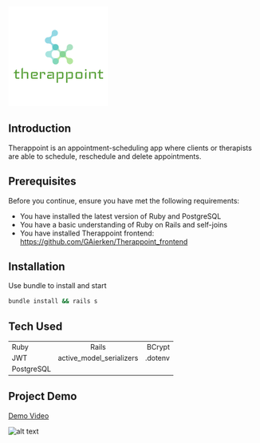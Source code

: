 
![alt text](https://github.com/GAierken/Therappoint_frontend/raw/master/therappoint_frontend/public/logo.ico "Therappoint")

## Introduction
Therappoint is an appointment-scheduling app where clients or therapists are able to schedule, reschedule and delete appointments. 

## Prerequisites
Before you continue, ensure you have met the following requirements:
* You have installed the latest version of Ruby and PostgreSQL
* You have a basic understanding of Ruby on Rails and self-joins
* You have installed Therappoint frontend: https://github.com/GAierken/Therappoint_frontend

## Installation 
Use bundle to install and start

```bash
bundle install && rails s
```

## Tech Used
|      |                         |           |
| --------- |:-----------------------:| ---------:|
| Ruby      | Rails                   | BCrypt    |
| JWT       | active_model_serializers| .dotenv   |
|PostgreSQL |                         |           |

## Project Demo
[Demo Video](https://www.youtube.com/watch?v=QZEsGHZpaoo&feature=youtu.be)


![alt text](https://github.com/GAierken/Therappoint_frontend/raw/master/therappoint_frontend/Therappoint.gif "Therappoint")